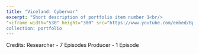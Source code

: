 ```yaml
---
title: "Viceland: Cyberwar"
excerpt: "Short description of portfolio item number 1<br/>
"<iframe width="530" height="300" src="https://www.youtube.com/embed/BpyCl1Qm6Xs" frameborder="0" allow="accelerometer; autoplay; encrypted-media; gyroscope; picture-in-picture" allowfullscreen></iframe>"
collection: portfolio
---
```


Credits: 
Researcher - 7 Episodes
Producer - 1 Episode
